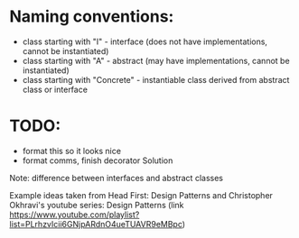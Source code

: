 # Naming conventions: 
* class starting with "I" - interface (does not have implementations, cannot be instantiated)
* class starting with "A" - abstract (may have implementations, cannot be instantiated)
* class starting with "Concrete" - instantiable class derived from abstract class or interface

# TODO: 
* format this so it looks nice
* format comms, finish decorator Solution

Note: difference between interfaces and abstract classes

Example ideas taken from Head First: Design Patterns and Christopher Okhravi's youtube series: Design Patterns (link https://www.youtube.com/playlist?list=PLrhzvIcii6GNjpARdnO4ueTUAVR9eMBpc)